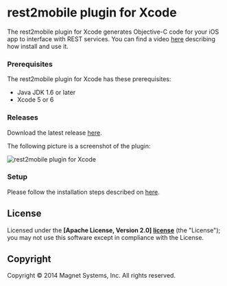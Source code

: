 rest2mobile plugin for Xcode
==============

The rest2mobile plugin for Xcode generates Objective-C code for your iOS app to interface with REST services. You can find a video [here](http://youtu.be/6qVBB5bKCaM) describing how install and use it.

### Prerequisites
The rest2mobile plugin for Xcode has these prerequisites:

* Java JDK 1.6 or later
* Xcode 5 or 6

### Releases

Download the latest release [here](https://github.com/magnetsystems/r2m-plugin-ios/releases).

The following picture is a screenshot of the plugin: 

![rest2mobile plugin for Xcode](https://github.com/magnetsystems/rest2mobile/blob/master/docimg/r2m-xcode.jpg)

### Setup

Please follow the installation steps described on [here](http://developer.magnet.com/ios).

## License

Licensed under the **[Apache License, Version 2.0] [license]** (the "License");
you may not use this software except in compliance with the License.

## Copyright

Copyright © 2014 Magnet Systems, Inc. All rights reserved.

[website]: http://developer.magnet.com
[techdoc]: https://github.com/magnetsystems/rest2mobile/wiki
[r2m-plugin-android]:https://github.com/magnetsystems/r2m-plugin-android/
[r2m-plugin-ios]:https://github.com/magnetsystems/r2m-plugin-ios/
[r2m-cli]:https://github.com/magnetsystems/r2m-cli/
[license]: http://www.apache.org/licenses/LICENSE-2.0
[r2m wiki]:https://github.com/magnetsystems/r2m-cli/wiki
